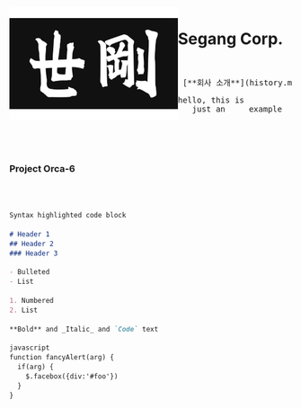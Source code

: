<img align="left" width="300" height="200" src="segang_logo.jpg">

# Segang Corp. 

<br>

<pre> [**회사 소개**](history.md)          [**제품 소개**](product.md) </pre>

<pre>
hello, this is
   just an     example
</pre>

<br><br><br>
### Project Orca-6
<br><br>
```markdown
Syntax highlighted code block

# Header 1
## Header 2
### Header 3

- Bulleted
- List

1. Numbered
2. List

**Bold** and _Italic_ and `Code` text

javascript
function fancyAlert(arg) {
  if(arg) {
    $.facebox({div:'#foo'})
  }
}

